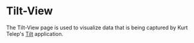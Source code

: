 <H1>Tilt-View</H1>

The Tilt-View page is used to visualize data that is being captured by Kurt Telep's <a href="http://github.com/ktelep/tilt">Tilt</a> application.

